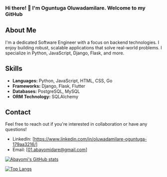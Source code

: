 ### Hi there! 👋 I'm Oguntuga Oluwadamilare. Welcome to my GitHub

## About Me

I'm a dedicated Software Engineer with a focus on backend technologies. I enjoy building robust, scalable applications that solve real-world problems. I specialize in Python, JavaScript, Django, Flask, and more.

## Skills

- **Languages:** Python, JavaScript, HTML, CSS, Go
- **Frameworks:** Django, Flask, Flutter
- **Databases:** PostgreSQL, MySQL
- **ORM Technology:** SQLAlchemy
  
## Contact

Feel free to reach out if you're interested in collaboration or have any questions!

- LinkedIn: [https://www.linkedin.com/in/oluwadamilare-oguntuga-179aa3216/]
- Email: [01.abayomidare@gmail.com]

[![Abayomi's GitHub stats](https://github-readme-stats.vercel.app/api?username=abayomiDare&show_icons=true&theme=radical)](https://github.com/abayomiDare/github-readme-stats)

[![Top Langs](https://github-readme-stats.vercel.app/api/top-langs/?username=abayomiDare&&show_icons=true&theme=radical&layout=compact)](https://github.com/abayomiDare/github-readme-stats)
